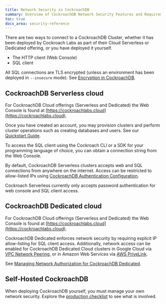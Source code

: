 ```yaml
---
title: Network Security in CockroachDB
summary: Overview of CockroachDB Network Security Features and Requirements
toc: true
docs_area: security-reference
---
```


There are two ways to connect to a CockroachDB Cluster, whether it has been deployed by Cockroach Labs as part of their Cloud Serverless or Dedicated offering, or you have deployed it yourself.

- The HTTP client (Web Console)
- SQL client

All SQL connections are TLS encrypted (unless an environment has been deployed in `--insecure` mode). See [Encryption in CockroachDB](encryption.html).

## CockroachDB Serverless cloud

For CockroachDB Cloud offerings (Serverless and Dedicated) the Web Console is found at [https://cockroachlabs.cloud](https://cockroachlabs.cloud).

Once you have created an account, you may provision clusters and perform cluster operations such as creating databases and users. See our [Quickstart Guide](quickstart.html).

To access the SQL client using the Cockroach CLI or a SDK for your programming language of choice, you can obtain a connection string from the Web Console.

By default, CockroachDB Serverless clusters accepts web and SQL connections from anywhere on the internet. Access can be restricted to allow-listed IPs using [CockroachDB Authentication Configuration](authentication.html).

Cockroach Serverless currently only accepts password authentication for web console and SQL client access.


## CockroachDB Dedicated cloud

For CockroachDB Cloud offerings (Serverless and Dedicated) the Web Console is found at [https://cockroachlabs.cloud](https://cockroachlabs.cloud).

CockroachDB Dedicated enforces network security by requiring explicit IP allow-listing for SQL client access. Additionally, network access can be enabled for CockroachDB Dedicated Cloud clusters in Google Cloud via [VPC Network Peering](https://cloud.google.com/vpc/docs/vpc-peering), or in Amazon Web Services via [AWS PriveLink](https://aws.amazon.com/privatelink).

See [Managing Network Authorization for CockroachDB Dedicated](network-authorization.html).

## Self-Hosted CockroachDB

When deploying CockroachDB yourself, you must manage your own network security. Explore the [production checklist](recommended-production-settings.html) to see what is involved.



